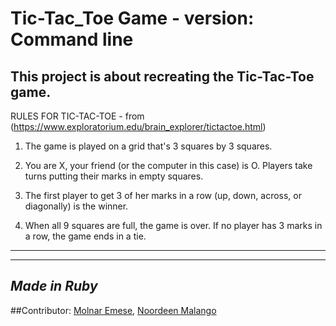 Tic-Tac_Toe Game  - version: Command line 
==========================================
This project is about recreating the Tic-Tac-Toe game.
---
RULES FOR TIC-TAC-TOE - from (https://www.exploratorium.edu/brain_explorer/tictactoe.html)

1. The game is played on a grid that's 3 squares by 3 squares.

2. You are X, your friend (or the computer in this case) is O. Players take turns putting their marks in empty squares.

3. The first player to get 3 of her marks in a row (up, down, across, or diagonally) is the winner.

4. When all 9 squares are full, the game is over. If no player has 3 marks in a row, the game ends in a tie.
---
---
_Made in Ruby_
---
##Contributor:
	[Molnar Emese](https://github.com/Mesi21),
	[Noordeen Malango](https://github.com/i4seeu)
